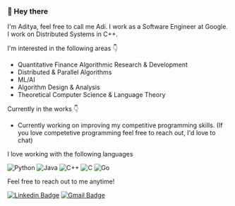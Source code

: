### 👋 Hey there

I'm Aditya, feel free to call me Adi. I work as a Software Engineer at Google. I work on Distributed Systems in C++.

I'm interested in the following areas 👇
- Quantitative Finance Algorithmic Research & Development
- Distributed & Parallel Algorithms
- ML/AI
- Algorithm Design & Analysis
- Theoretical Computer Science & Language Theory

Currently in the works 👇
- Currently working on improving my competitive programming skills. (If you love competetive programming feel free to reach out, I'd love to chat)

<!--
[![Aditya's GitHub stats](https://github-readme-stats.vercel.app/api?username=adityamadan23&count_private=true&include_all_commits=true&cache_seconds=1800&show_icons=true&theme=tokyonight)](https://github.com/anuraghazra/github-readme-stats)
[![Most Used Languages](https://github-readme-stats.vercel.app/api/top-langs/?username=adityamadan23&cache_seconds=1800&theme=tokyonight&layout=compact)](https://github.com/anuraghazra/github-readme-stats)
-->
I love working with the following languages

![Python](https://img.shields.io/badge/-Python-black?style=flat-square&logo=Python)
![Java](https://img.shields.io/badge/-Java-C14438?style=flat-square&logo=Java)
![C++](https://img.shields.io/badge/-C++-00599C?style=flat-square&logo=c)
![C](https://img.shields.io/badge/-C-E10098?style=flat-square&logo=c)
![Go](https://img.shields.io/badge/-Golang-0FF37A?style=flat-square&logo=go)
<!--![Javascript](https://img.shields.io/badge/-Javascript-0FF37A?style=flat-square&logo=javascript)-->

Feel free to reach out to me anytime!

[![Linkedin Badge](https://img.shields.io/badge/-Aditya%20Madan-0072b1?style=flat&logo=Linkedin&logoColor=white)](https://www.linkedin.com/in/adityamadan23/)
[![Gmail Badge](https://img.shields.io/badge/-aditya.madan7@gmail.com-c14438?style=flat&logo=Gmail&logoColor=white)](mailto:aditya.madan7@gmail.com)


<!--
**adityamadan23/adityamadan23** is a ✨ _special_ ✨ repository because its `README.md` (this file) appears on your GitHub profile.

Here are some ideas to get you started:

- 🔭 I’m currently working on ...
- 🌱 I’m currently learning ...
- 👯 I’m looking to collaborate on ...
- 🤔 I’m looking for help with ...
- 💬 Ask me about ...
- 📫 How to reach me: ...
- 😄 Pronouns: ...
- ⚡ Fun fact: ...
-->
